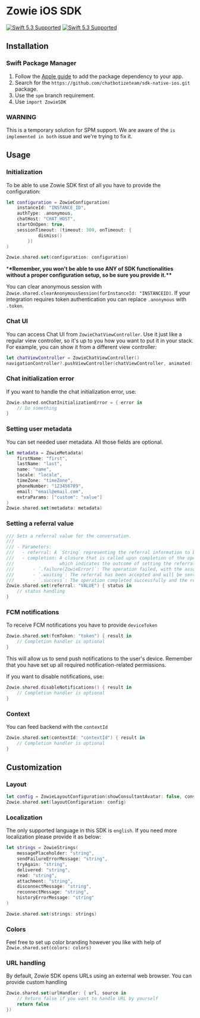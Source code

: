 # Zowie iOS SDK

[![Swift 5.3 Supported](https://img.shields.io/badge/Swift-5.3-green.svg)](https://github.com/apple/swift) [![Swift 5.3 Supported](https://img.shields.io/badge/iOS-12+-orange.svg)](https://apple.com)

## Installation

### Swift Package Manager

1. Follow the [Apple guide](https://developer.apple.com/documentation/xcode/adding-package-dependencies-to-your-app) to add the package dependency to your app.
2. Search for the `https://github.com/chatbotizeteam/sdk-native-ios.git` package.
3. Use the `spm` branch requirement.
4. Use `import ZowieSDK`

### WARNING
This is a temporary solution for SPM support. We are aware of the `is implemented in both` issue and we're trying to fix it.

## Usage

### Initialization

To be able to use Zowie SDK first of all you have to provide the configuration:

```swift
let configuration = ZowieConfiguration(
    instanceId: "INSTANCE_ID",
    authType: .anonymous,
    chatHost: "CHAT_HOST",
    startOnOpen: true,
    sessionTimeout: (timeout: 300, onTimeout: {
            dismiss()
        })
)

Zowie.shared.set(configuration: configuration)
```

\***\*Remember, you won't be able to use ANY of SDK functionalities without a proper configuration setup, so be sure you provide it.\*\***

You can clear anonymous session with `Zowie.shared.clearAnonymousSession(forInstanceId: "INSTANCEID)`. If your integration requires token authentication you can replace `.anonymous` with `.token`.

### Chat UI

You can access Chat UI from `ZowieChatViewController`. Use it just like a regular view controller, so it's up to you how you want to put it in your stack. For example, you can show it from a different view controller:

```swift
let chatViewController = ZowieChatViewController()
navigationController?.pushViewController(chatViewController, animated: true)
```

### Chat initialization error

If you want to handle the chat initialization error, use:

```swift
Zowie.shared.onChatInitializationError = { error in
    // Do something
}
```

### Setting user metadata

You can set needed user metadata. All those fields are optional.

```swift
let metadata = ZowieMetadata(
    firstName: "first",
    lastName: "last",
    name: "name",
    locale: "locale",
    timeZone: "timeZone",
    phoneNumber: "123456789",
    email: "email@email.com",
    extraParams: ["custom": "value"]
)
Zowie.shared.set(metadata: metadata)
```

### Setting a referral value
```swift
/// Sets a referral value for the conversation.
///
/// - Parameters:
///   - referral: A `String` representing the referral information to be set.
///   - completion: A closure that is called upon completion of the operation. The closure provides a `ZowieReferralStatus`
///                 which indicates the outcome of setting the referral:
///       - `.failure(ZowieError)`: The operation failed, with the associated `ZowieError` providing details about the error.
///       - `.waiting`: The referral has been accepted and will be sent during the next chat initialization.
///       - `.success`: The operation completed successfully and the referral was set immediately.
Zowie.shared.set(referral: "VALUE") { status in
    // status handling
}
```

### FCM notifications

To receive FCM notifications you have to provide `deviceToken`

```swift
Zowie.shared.set(fcmToken: "token") { result in
    // Completion handler is optional
}
```

This will allow us to send push notifications to the user's device. Remember that you have set up all required notification-related permissions.

If you want to disable notifications, use:

```swift
Zowie.shared.disableNotifications() { result in
    // Completion handler is optional
}
```

### Context

You can feed backend with the `contextId`

```swift
Zowie.shared.set(contextId: "contextId") { result in
    // Completion handler is optional
}
```

## Customization

### Layout

```swift
let config = ZowieLayoutConfiguration(showConsultantAvatar: false, consultantNameMode: .firstName)
Zowie.shared.set(layoutConfiguration: config)
```

### Localization

The only supported language in this SDK is `english`. If you need more localization please provide it as below:

```swift
let strings = ZowieStrings(
    messagePlaceholder: "string",
    sendFailureErrorMessage: "string",
    tryAgain: "string",
    delivered: "string",
    read: "string",
    attachment: "string",
    disconnectMessage: "string",
    reconnectMessage: "string",
    historyErrorMessage: "string"
)

Zowie.shared.set(strings: strings)
```

### Colors

Feel free to set up color branding however you like with help of `Zowie.shared.set(colors: colors)`

### URL handling

By default, Zowie SDK opens URLs using an external web browser. You can provide custom handling

```swift
Zowie.shared.set(urlHandler: { url, source in
    // Return false if you want to handle URL by yourself
    return false
})
```
